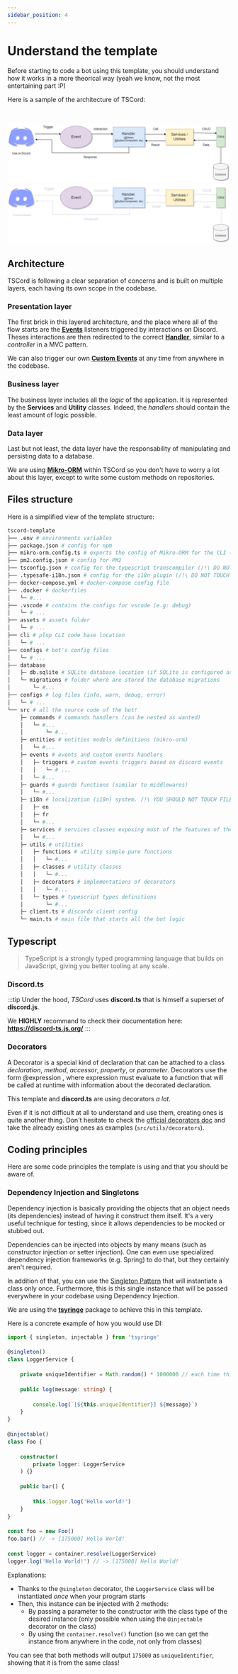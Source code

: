 ```yaml
---
sidebar_position: 4
---
```


# Understand the template

Before starting to code a bot using this template, you should understand how it works in a more theorical way (yeah we know, not the most entertaining part :P)

Here is a sample of the architecture of TSCord:

<br/>

![TSCord architecture diagram](./img/tscord_architecture_LIGHT.png#gh-light-mode-only)
![TSCord architecture diagram](./img/tscord_architecture_DARK.png#gh-dark-mode-only)

## Architecture

TSCord is following a clear separation of concerns and is built on multiple layers, each having its own scope in the codebase.

### Presentation layer

The first brick in this layered architecture, and the place where all of the flow starts are the **[Events](/docs/discord/events)** listeners triggered by interactions on Discord. Theses interactions are then redirected to the correct **[Handler](/docs/discord/interactions)**, similar to a *controller* in a MVC pattern.

We can also trigger our own **[Custom Events](/docs/features/custom-events)** at any time from anywhere in the codebase.

### Business layer

The business layer includes all the *logic* of the application. It is represented by the **Services** and **Utility** classes.
Indeed, the *handlers* should contain the least amount of logic possible.

### Data layer

Last but not least, the data layer have the responsability of manipulating and persisting data to a database.

We are using **[Mikro-ORM](/docs/features/database/orm)** within TSCord so you don't have to worry a lot about this layer, except to write some custom methods on repositories.


## Files structure

Here is a simplified view of the template structure:

```bash
tscord-template
├── .env # environments variables
├── package.json # config for npm
├── mikro-orm.config.ts # exports the config of Mikro-ORM for the CLI (/!\ DO NOT TOUCH /!\)
├── pm2.config.json # config for PM2
├── tsconfig.json # config for the typescript transcompiler (/!\ DO NOT TOUCH /!\)
├── .typesafe-i18n.json # config for the i18n plugin (/!\ DO NOT TOUCH /!\)
├── docker-compose.yml # docker-compose config file
├── .docker # dockerfiles
│   └─ #...
├── .vscode # contains the configs for vscode (e.g: debug)
│   └─ # ...
├── assets # assets folder
│   └─ # ...
├── cli # plop CLI code base location
│   └─ # ...
├── configs # bot's config files
│   └─ # ...
├── database
│   ├─ db.sqlite # SQLite database location (if SQLite is configured as database for the bot)
│   └─ migrations # folder where are stored the database migrations
│       └─ #...
├── configs # log files (info, warn, debug, error)
│   └─ # ... 
└── src # all the source code of the bot!
    ├─ commands # commands handlers (can be nested as wanted)
    │   └─ #...
    │       └─ #...
    ├─ entities # entities models definitions (mikro-orm)
    │   └─ #...
    ├─ events # events and custom events handlers
    │   ├─ triggers # custom events triggers based on discord events
    │   │   └─ # ...
    │   └─ #...
    ├─ guards # guards functions (similar to middlewares)
    │   └─ #...
    ├─ i18n # localization (i18n) system. /!\ YOU SHOULD NOT TOUCH FILES, ONLY LOCALES FOLDERS
    │   ├─ en
    │   ├─ fr
    │   └─ #...
    ├─ services # services classes exposing most of the features of the bot
    │   └─ #...
    ├─ utils # utilities
    │   ├─ functions # utility simple pure functions 
    │   │   └─ #...
    │   ├─ classes # utility classes 
    │   │   └─ #...
    │   ├─ decorators # implementations of decorators 
    │   │   └─ #...
    │   └─ types # typescript types definitions 
    │       └─ #...
    ├─ client.ts # discordx client config
    └─ main.ts # main file that starts all the bot logic
```


## Typescript

> TypeScript is a strongly typed programming language that builds on JavaScript, giving you better tooling at any scale.

### Discord.ts

:::tip
Under the hood, *TSCord* uses **discord.ts** that is himself a superset of **discord.js**.

We **HIGHLY** recommand to check their documentation here: **https://discord-ts.js.org/**
::: 

### Decorators

A Decorator is a special kind of declaration that can be attached to a class *declaration*, *method*, *accessor*, *property*, or *parameter*. Decorators use the form @expression , where expression must evaluate to a function that will be called at runtime with information about the decorated declaration.

This template and **discord.ts** are using decorators *a lot*.

Even if it is not difficult at all to understand and use them, creating ones is quite another thing. Don't hesitate to check the [official decorators doc](https://www.typescriptlang.org/docs/handbook/decorators.html) and take the already existing ones as examples (`src/utils/decorators`).

## Coding principles

Here are some code principles the template is using and that you should be aware of.

### Dependency Injection and Singletons

Dependency injection is basically providing the objects that an object needs (its dependencies) instead of having it construct them itself. It's a very useful technique for testing, since it allows dependencies to be mocked or stubbed out.

Dependencies can be injected into objects by many means (such as constructor injection or setter injection). One can even use specialized dependency injection frameworks (e.g. Spring) to do that, but they certainly aren't required.

In addition of that, you can use the [Singleton Pattern](https://sourcemaking.com/design_patterns/singleton) that will instantiate a class only once. Furthermore, this is this single instance that will be passed everywhere in your codebase using Dependency Injection.

We are using the **[tsyringe](https://github.com/microsoft/tsyringe)** package to achieve this in this template.

Here is a concrete example of how you would use DI:

```ts
import { singleton, injectable } from 'tsyringe'

@singleton()
class LoggerService {

    private uniqueIdentifier = Math.random() * 1000000 // each time this class is instantiated, it will have a merely unique 'uniqueIdentifier' attribute

    public log(message: string) {

        console.log(`[${this.uniqueIdentifier}] ${message}`)
    }
}

@injectable()
class Foo {

    constructor(
        private logger: LoggerService
    ) {}

    public bar() {

        this.logger.log('Hello world!')
    }
}

const foo = new Foo()
foo.bar() // -> [175000] Hello World!

const logger = container.resolve(LoggerService)
logger.log('Hello World!') // -> [175000] Hello World!

```

Explanations:
- Thanks to the `@singleton` decorator, the `LoggerService` class will be instantiated *once* when your program starts
- Then, this instance can be injected with 2 methods:
    - By passing a parameter to the constructor with the class type of the desired instance (only possible when using the `@injectable` decorator on the class)
    - By using the `container.resolve()` function (so we can get the instance from anywhere in the code, not only from classes)

You can see that both methods will output `175000` as `uniqueIdentifier`, showing that it is from the same class!